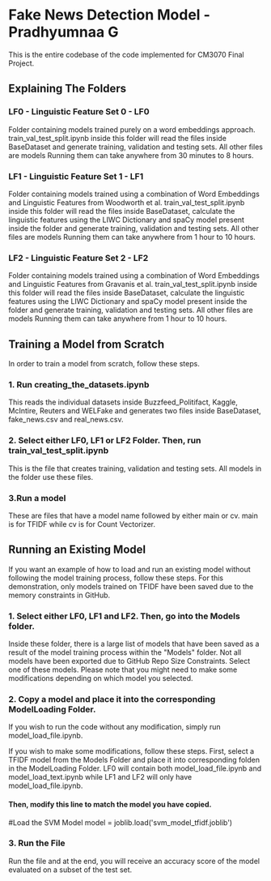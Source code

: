 # Fake News Detection Model - Pradhyumnaa G
This is the entire codebase of the code implemented for CM3070 Final Project.

## Explaining The Folders

### LF0 - Linguistic Feature Set 0 - LF0
Folder containing models trained purely on a word embeddings approach. train_val_test_split.ipynb inside this folder will read the files inside BaseDataset and generate training, validation and testing sets. All other files are models Running them can take anywhere from 30 minutes to 8 hours.

### LF1 - Linguistic Feature Set 1 - LF1
Folder containing models trained using a combination of Word Embeddings and Linguistic Features from Woodworth et al. train_val_test_split.ipynb inside this folder will read the files inside BaseDataset, calculate the linguistic features using the LIWC Dictionary and spaCy model present inside the folder and generate training, validation and testing sets. All other files are models Running them can take anywhere from 1 hour to 10 hours.

### LF2 - Linguistic Feature Set 2 - LF2
Folder containing models trained using a combination of Word Embeddings and Linguistic Features from Gravanis et al. train_val_test_split.ipynb inside this folder will read the files inside BaseDataset, calculate the linguistic features using the LIWC Dictionary and spaCy model present inside the folder and generate training, validation and testing sets. All other files are models Running them can take anywhere from 1 hour to 10 hours.

## Training a Model from Scratch
In order to train a model from scratch, follow these steps.

### 1. Run creating_the_datasets.ipynb
This reads the individual datasets inside Buzzfeed_Politifact, Kaggle, McIntire, Reuters and WELFake and generates two files inside BaseDataset, fake_news.csv and real_news.csv.

### 2. Select either LF0, LF1 or LF2 Folder. Then, run train_val_test_split.ipynb
This is the file that creates training, validation and testing sets. All models in the folder use these files.

### 3.Run a model
These are files that have a model name followed by either main or cv. main is for TFIDF while cv is for Count Vectorizer.

## Running an Existing Model
If you want an example of how to load and run an existing model without following the model training process, follow these steps. For this demonstration, only models trained on TFIDF have been saved due to the memory constraints in GitHub.

### 1. Select either LF0, LF1 and LF2. Then, go into the Models folder.
Inside these folder, there is a large list of models that have been saved as a result of the model training process within the "Models" folder. Not all models have been exported due to GitHub Repo Size Constraints. Select one of these models. Please note that you might need to make some modifications depending on which model you selected.

### 2. Copy a model and place it into the corresponding ModelLoading Folder.
If you wish to run the code without any modification, simply run model_load_file.ipynb.

If you wish to make some modifications, follow these steps. First, select a TFIDF model from the Models Folder and place it into corresponding folden in the ModelLoading Folder. LF0 will contain both model_load_file.ipynb and model_load_text.ipynb while LF1 and LF2 will only have model_load_file.ipynb.

#### Then, modify this line to match the model you have copied.

#Load the SVM Model
model = joblib.load('svm_model_tfidf.joblib')

### 3. Run the File
Run the file and at the end, you will receive an accuracy score of the model evaluated on a subset of the test set.

